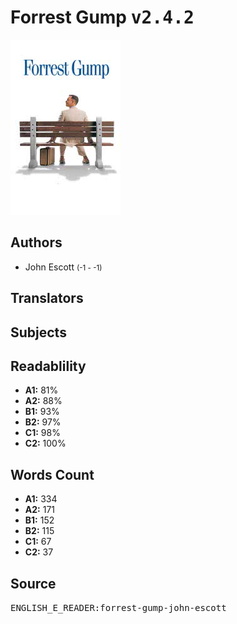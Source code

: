 # Forrest Gump <kbd>v2.4.2</kbd>

![](./cover.medium.jpg "")

## Authors


 - John Escott <small>(-1 - -1)</small>

## Translators



## Subjects



## Readablility


 - **A1:** 81%
 - **A2:** 88%
 - **B1:** 93%
 - **B2:** 97%
 - **C1:** 98%
 - **C2:** 100%

## Words Count


 - **A1:** 334
 - **A2:** 171
 - **B1:** 152
 - **B2:** 115
 - **C1:** 67
 - **C2:** 37

## Source


<kbd>ENGLISH_E_READER:forrest-gump-john-escott</kbd>
